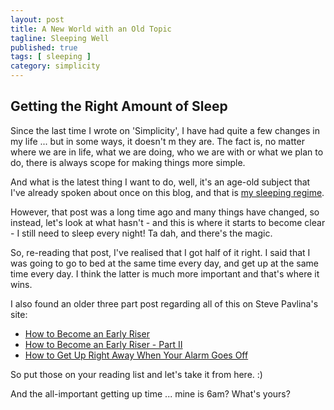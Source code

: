 ```yaml
---
layout: post
title: A New World with an Old Topic
tagline: Sleeping Well
published: true
tags: [ sleeping ]
category: simplicity
---
```

## Getting the Right Amount of Sleep ##

Since the last time I wrote on 'Simplicity', I have had quite a few changes in my life ... but in some ways, it doesn't
m they are. The fact is, no matter where we are in life, what we are doing, who we are with or what we plan to do,
there is always scope for making things more simple.

And what is the latest thing I want to do, well, it's an age-old subject that I've already spoken about once on this
blog, and that is [my sleeping regime](my-new-sleeping-regime.html).

However, that post was a long time ago and many things have changed, so instead, let's look at what hasn't - and this
is where it starts to become clear - I still need to sleep every night! Ta dah, and there's the magic.

So, re-reading that post, I've realised that I got half of it right. I said that I was going to go to bed at the same time every day, and get up at the same time every day. I think the latter is much more important and that's where it wins.

I also found an older three part post regarding all of this on Steve Pavlina's site:

* [How to Become an Early Riser](http://www.stevepavlina.com/blog/2005/05/how-to-become-an-early-riser/)
* [How to Become an Early Riser - Part II](http://www.stevepavlina.com/blog/2005/05/how-to-become-an-early-riser-part-ii/)
* [How to Get Up Right Away When Your Alarm Goes Off](http://www.stevepavlina.com/blog/2006/04/how-to-get-up-right-away-when-your-alarm-goes-off/)

So put those on your reading list and let's take it from here. :)

And the all-important getting up time ... mine is 6am? What's yours?
